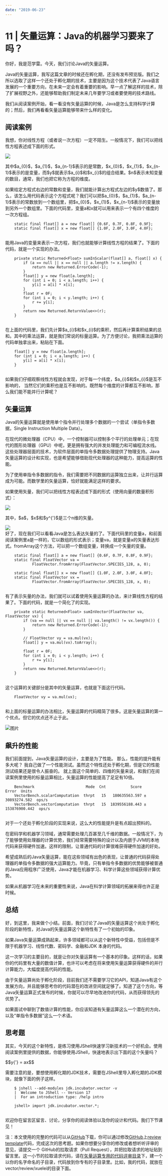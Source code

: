 ```yaml
---
date: "2019-06-23"
---  
```

      
# 11 | 矢量运算：Java的机器学习要来了吗？
你好，我是范学雷。今天，我们讨论Java的矢量运算。

Java的矢量运算，我写这篇文章的时候还在孵化期，还没有发布预览版。我们之所以选取了这样一个还处于孵化期的技术，主要是因为这个技术代表了Java语言发展的一个重要方向，在未来一定会有着重要的影响。早一点了解这样的技术，除了扩展视野之外，还能够帮助我们制定未来几年要学习或者要使用的技术路线。

我们从阅读案例开始，看一看没有矢量运算的时候，Java是怎么支持科学计算的；然后，我们再看看矢量运算能够带来什么样的变化。

## 阅读案例

我想，你对线性方程（或者说一次方程）一定不陌生。一般情况下，我们可以把线性方程表述成下面的形式。

![](./httpsstatic001geekbangorgresourceimageedc8edf1d437a318f298ef09769f76c37fc8.png)

其中\$a\_\{0\}\$，\$a\_\{1\}\$，\$a\_\{n-1\}\$表示的是常数，\$x\_\{0\}\$，\$x\_\{1\}\$，\$x\_\{n-1\}\$表示的是变量，而\$y\$就表示\$a\_\{i\}\$和\$x\_\{i\}\$的组合结果。\$n\$表示未知变量的数目，通常，我们也把它称为方程的维度。

<!-- [[[read_end]]] -->

如果给定方程式右边的常数和变量，我们就能计算出方程式左边的\$y\$数值了。那么，该怎么用代码表示这个方程式呢？我们可以把\$a\_\{0\}\$，\$a\_\{1\}\$，\$a\_\{n-1\}\$表示的常数放到一个数组里，把\$x\_\{0\}\$，\$x\_\{1\}\$，\$x\_\{n-1\}\$表示的变量放到另外一个数组里。下面的代码里，变量a和x就可以用来表示一个有四个维度的一次方程组。

```
    static final float[] a = new float[] {0.6F, 0.7F, 0.8F, 0.9F};
    static final float[] x = new float[] {1.0F, 2.0F, 3.0F, 4.0F};
    

```

能用Java的变量来表示一次方程，我们也就能够计算线性方程的结果了。下面的代码，就是一个实现的办法。

```
    private static Returned<Float> sumInScalar(float[] a, float[] x) {
        if (a == null || x == null || a.length != x.length) {
            return new Returned.ErrorCode(-1);
        }
        float[] y = new float[a.length];
        for (int i = 0; i < a.length; i++) {
            y[i] = a[i] * x[i];
        }
        float r = 0F;
        for (int i = 0; i < y.length; i++) {
            r += y[i];
        }
        return new Returned.ReturnValue<>(r);
    }
    

```

在上面的代码里，我们先计算\$a\_\{i\}\$和\$x\_\{i\}\$的乘积，然后再计算乘积结果的总和。其中的乘法运算，就是我们常说的标量运算。为了方便讨论，我把乘法运算的代码单独拿出来，粘贴在下面。

```
    float[] y = new float[a.length];
    for (int i = 0; i < a.length; i++) {
        y[i] = a[i] * x[i];
    }
    

```

如果我们仔细观察线性方程就会发现，对于每一个纬度，\$a\_\{i\}\$和\$x\_\{i\}\$是互不影响的， 当然它们的乘积也是互不影响的。既然每个维度的计算都互不影响，那么我们能不能并行计算呢？

## 矢量运算

Java的矢量运算就是使用单个指令并行处理多个数据的一个尝试（单指令多数据，Single Instruction Multiple Data）。

在现代的微处理器（CPU）中，一个控制器可以控制多个平行的处理单元；在现代的图形处理器（GPU）中呢，更是拥有强大的并发处理能力和可编程流水线。这些处理器层面的技术，为软件层面的单指令多数据处理提供了物理支持。Java矢量运算的设计和实现，也是希望能够借助现代处理器的这种能力，提高运算的性能。

为了使用单指令多数据的指令，我们需要把不同数据的运算独立出来，让并行运算成为可能。而数学里的矢量运算，恰好就能满足这样的要求。

如果使用矢量，我们可以把线性方程表述成下面的形式（使用向量的数量积形式）：

![](./httpsstatic001geekbangorgresourceimagea50da588097f5d725f00ee33405a58a8950d.png)

其中，\$a\$，\$x\$和\$y\^\{'\}\$是三个n维的矢量。

![](./httpsstatic001geekbangorgresourceimage012501de675d1d2f528068b246d013efbb25.png)  
好了，现在我们可以看看Java是怎么表达矢量的了。下面代码里的变量a，和前面阅读案例里a是一样的，它以数组的形式表示；变量va，就是变量a的矢量表达形式。fromArray这个方法，可以把一个数组变量，转换成一个矢量的变量。

```
    static final float[] a = new float[] {0.6F, 0.7F, 0.8F, 0.9F};
    static final FloatVector va =
            FloatVector.fromArray(FloatVector.SPECIES_128, a, 0);
            
    static final float[] x = new float[] {1.0F, 2.0F, 3.0F, 4.0F};
    static final FloatVector vx =
            FloatVector.fromArray(FloatVector.SPECIES_128, x, 0);
    

```

有了表示矢量的办法，我们就可以试着使用矢量运算的办法，来计算线性方程的结果了。下面的代码，就是一个简化了的实现。

```
    private static Returned<Float> sumInVector(FloatVector va, FloatVector vx) {
        if (va == null || vx == null || va.length() != vx.length()) {
            return new Returned.ErrorCode(-1);
        }
        
        // FloatVector vy = va.mul(vx);
        float[] y = va.mul(vx).toArray();
        
        float r = 0F;
        for (int i = 0; i < y.length; i++) {
            r += y[i];
        }
        return new Returned.ReturnValue<>(r);
    }
    

```

这个运算的关键部分是其中的矢量运算，也就是下面这行代码。

```
    FloatVector vy = va.mul(vx);
    

```

和上面的标量运算的办法相比，矢量运算的代码精简了很多。这是矢量运算的第一个优点。但它的优点还不止于此。

![图片](./httpsstatic001geekbangorgresourceimagee088e001179cd54623b07ef99210ab13f388.jpg)

## 飙升的性能

我们前面提到，Java矢量运算的设计，主要是为了性能。 那么，性能的提升能有多大呢？ 我自己做了一个性能测试。虽然这个特性还处于孵化期，但是它的性能测试结果还是很令人振奋的。 就上面这个简单的、四维的矢量来说，和我们在阅读案例里使用的标量运算相比，矢量运算的性能提高了足足有10倍。

```
    Benchmark                       Mode  Cnt           Score           Error  Units
    VectorBench.scalarComputation  thrpt   15   180635563.597 ±  30893274.582  ops/s
    VectorBench.vectorComputation  thrpt   15  1839556188.443 ± 153876900.442  ops/s
    

```

对于一个还处于孵化阶段的实现来说，这么大的性能提升是有点超出预料的。

在密码学和机器学习领域，通常需要处理几百甚至几千维的数据。一般情况下，为了能够使用处理器的计算优势，我们经常需要特殊的设计以及内嵌于JVM的本地代码来获得硬件加速。这样的限制，让普通代码的计算很难获得硬件加速的好处。

希望成熟后的Java矢量运算，能在这些领域有出色的表现，让普通的代码获得处理器的单指令多数据的强大运算能力。毕竟，只有单指令多数据的优势能够被普通的Java应用程序广泛使用，Java才能在机器学习、科学计算这些领域获得计算优势。

如果从机器学习在未来的重要性来说，Java在科学计算领域的拓展来得也许正是时候。

## 总结

好，到这里，我来做个小结。前面，我们讨论了Java的矢量运算这个尚处于孵化阶段的新特性，对Java的矢量运算这个新特性有了一个初始的印象。

如果Java矢量运算成熟起来，许多领域都可以从这个新特性中受益，包括但是不限于机器学习、线性代数、密码学、金融和JDK 本身的代码。

这一次学习的主要目的，就是让你对矢量运算有一个基本的印象。这样的话，如果你的代码里有大量的数值计算，也许可以考虑在将来使用矢量运算获得硬件的并行计算能力，大幅度提高代码的性能。

由于矢量运算尚处于孵化阶段，目前我们还不需要学习它的API，知道Java有这个发展方向，并且能够思考你的代码潜在的改进空间就足够了。知道了这个方向，等Java矢量运算正式发布的时候，你就可以尽早地改进你的代码，从而获得领先的优势了。

如果面试中聊到了数值计算的性能，你应该知道有矢量运算这么一个潜在的方向，以及“单指令多数据”这么一个术语。

## 思考题

其实，今天的这个新特性，是练习使用JShell快速学习新技术的一个好机会。使用阅读案例里提供的数据，你能够使用JShell，快速地表示出下面的这个矢量吗？

\$\$y\{'\} = ax\$\$

需要注意的是，要想使用孵化期的JDK技术，需要在JShell里导入孵化期的JDK模块，就像下面的例子这样。

```
    $ jshell --add-modules jdk.incubator.vector -v
    |  Welcome to JShell -- Version 17
    |  For an introduction type: /help intro
    
    jshell> import jdk.incubator.vector.*;
    

```

欢迎你在留言区留言、讨论，分享你的阅读体验以及你的设计和代码。我们下节课见！

注：本文使用的完整的代码可以从[GitHub](https://github.com/XueleiFan/java-up/tree/main/src/main/java/co/ivi/jus/vector)下载，你可以通过修改[GitHub](https://github.com/XueleiFan/java-up/tree/main/src/main/java/co/ivi/jus/vector)上[review template](https://github.com/XueleiFan/java-up/blob/main/src/main/java/co/ivi/jus/vector/review/xuelei/vector.jsh)代码，完成这次的思考题。如果你想要分享你的修改或者想听听评审的意见，请提交一个 GitHub的拉取请求（Pull Request），并把拉取请求的地址贴到留言里。这一小节的拉取请求代码，请在[矢量运算专用的代码评审目录](https://github.com/XueleiFan/java-up/blob/main/src/main/java/co/ivi/jus/vector/review)下，建一个以你的名字命名的子目录，代码放到你专有的子目录里。比如，我的代码，就放在vector/review/xuelei的目录下面。